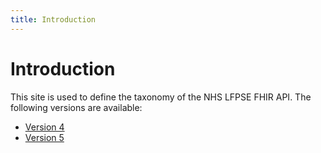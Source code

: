 ```yaml
---
title: Introduction
---
```


# Introduction

This site is used to define the taxonomy of the NHS LFPSE FHIR API. The following versions are available:

 - [Version 4]("v4/taxonomy.md")
 - [Version 5]("v5/taxonomy.md")
